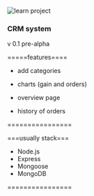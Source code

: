 ![learn project](https://img.shields.io/badge/Learn-learn%20project-orange.svg)

### CRM system

v 0.1 pre-alpha

=====features====
- add categories

- charts (gain and orders)

- overview page

- history of orders

================

===usually stack===
- Node.js
- Express
- Mongoose
- MongoDB

================


